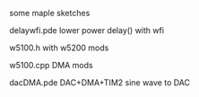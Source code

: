 some maple sketches

delaywfi.pde    lower power delay() with wfi

w5100.h         with w5200 mods

w5100.cpp       DMA mods

dacDMA.pde      DAC+DMA+TIM2 sine wave to DAC
